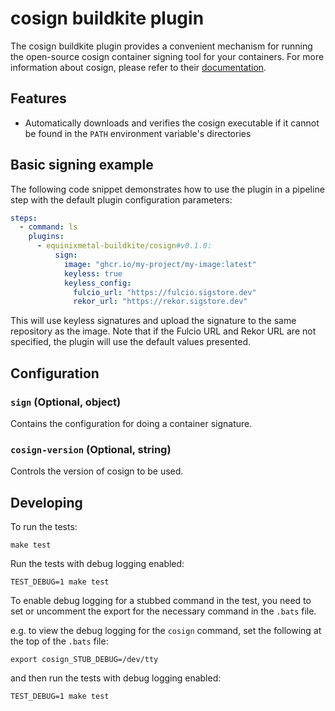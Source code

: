 # cosign buildkite plugin

The cosign buildkite plugin provides a convenient mechanism for running the
open-source cosign container signing tool for your containers. For more information
about cosign, please refer to their
[documentation](https://docs.sigstore.dev/cosign/overview).

## Features

- Automatically downloads and verifies the cosign executable if it cannot be
  found in the `PATH` environment variable's directories

## Basic signing example

The following code snippet demonstrates how to use the plugin in a pipeline
step with the default plugin configuration parameters:

```yml
steps:
  - command: ls
    plugins:
      - equinixmetal-buildkite/cosign#v0.1.0:
          sign:
            image: "ghcr.io/my-project/my-image:latest"
            keyless: true
            keyless_config:
              fulcio_url: "https://fulcio.sigstore.dev"
              rekor_url: "https://rekor.sigstore.dev" 
```

This will use keyless signatures and upload the signature to the same repository
as the image. Note that if the Fulcio URL and Rekor URL are not specified, the
plugin will use the default values presented.

## Configuration

### `sign` (Optional, object)

Contains the configuration for doing a container signature.

### `cosign-version` (Optional, string)

Controls the version of cosign to be used.

## Developing

To run the tests:

```shell
make test
```

Run the tests with debug logging enabled:

```shell
TEST_DEBUG=1 make test
```

To enable debug logging for a stubbed command in the test, you need to set or
uncomment the export for the necessary command in the `.bats` file.

e.g. to view the debug logging for the `cosign` command, set the following
at the top of the `.bats` file:

```shell
export cosign_STUB_DEBUG=/dev/tty
```

and then run the tests with debug logging enabled:

```shell
TEST_DEBUG=1 make test
```
